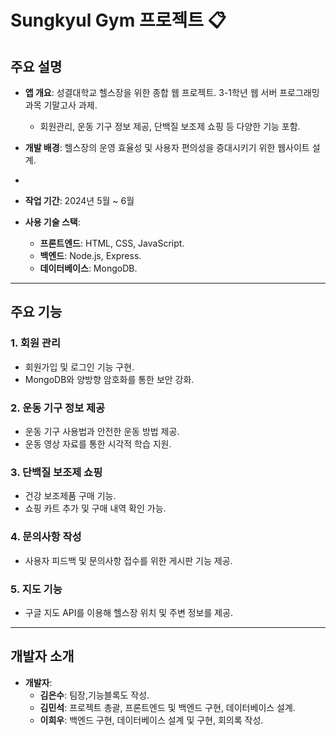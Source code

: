 # Sungkyul Gym 프로젝트 📋

## 주요 설명
- **앱 개요**: 성결대학교 헬스장을 위한 종합 웹 프로젝트. 3-1학년 웹 서버 프로그래밍 과목 기말고사 과제.
  - 회원관리, 운동 기구 정보 제공, 단백질 보조제 쇼핑 등 다양한 기능 포함.
- **개발 배경**: 헬스장의 운영 효율성 및 사용자 편의성을 증대시키기 위한 웹사이트 설계.
- 
- **작업 기간**: 2024년 5월 ~ 6월  

- **사용 기술 스택**:  
  - **프론트엔드**: HTML, CSS, JavaScript.  
  - **백엔드**: Node.js, Express.  
  - **데이터베이스**: MongoDB.  

---

## 주요 기능
### 1. **회원 관리**
- 회원가입 및 로그인 기능 구현.
- MongoDB와 양방향 암호화를 통한 보안 강화.

### 2. **운동 기구 정보 제공**
- 운동 기구 사용법과 안전한 운동 방법 제공.
- 운동 영상 자료를 통한 시각적 학습 지원.

### 3. **단백질 보조제 쇼핑**
- 건강 보조제품 구매 기능.
- 쇼핑 카트 추가 및 구매 내역 확인 가능.

### 4. **문의사항 작성**
- 사용자 피드백 및 문의사항 접수를 위한 게시판 기능 제공.

### 5. **지도 기능**
- 구글 지도 API를 이용해 헬스장 위치 및 주변 정보를 제공.

---

## 개발자 소개
- **개발자**:  
  - **김은수**: 팀장,기능블록도 작성.  
  - **김민석**: 프로젝트 총괄, 프론트엔드 및 백엔드 구현, 데이터베이스 설계.  
  - **이희우**: 백엔드 구현, 데이터베이스 설계 및 구현, 회의록 작성.  
